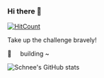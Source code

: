 ### Hi there 👋

[![HitCount](https://hits.b3log.org/narasux/narasux.svg)](https://github.com/narasux/)

Take up the challenge bravely!

🌈 &nbsp; &nbsp; building ~

![Schnee's GitHub stats](https://github-readme-stats.vercel.app/api?username=narasux&show_icons=true)
